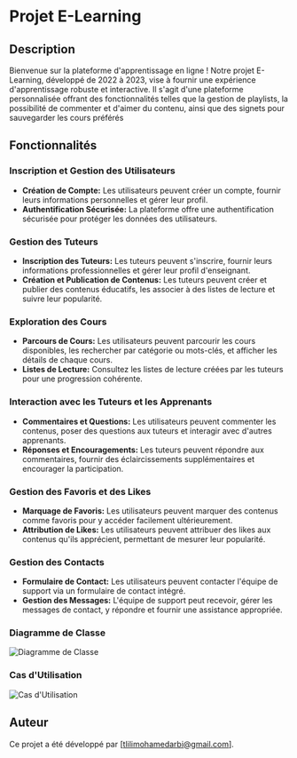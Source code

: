# Projet E-Learning

## Description
Bienvenue sur la plateforme d'apprentissage en ligne ! Notre projet E-Learning, développé de 2022 à 2023, vise à fournir une expérience d'apprentissage robuste et interactive. Il s'agit d'une plateforme personnalisée offrant des fonctionnalités telles que la gestion de playlists, la possibilité de commenter et d'aimer du contenu, ainsi que des signets pour sauvegarder les cours préférés

## Fonctionnalités

### Inscription et Gestion des Utilisateurs
- **Création de Compte:** Les utilisateurs peuvent créer un compte, fournir leurs informations personnelles et gérer leur profil.
- **Authentification Sécurisée:** La plateforme offre une authentification sécurisée pour protéger les données des utilisateurs.

### Gestion des Tuteurs
- **Inscription des Tuteurs:** Les tuteurs peuvent s'inscrire, fournir leurs informations professionnelles et gérer leur profil d'enseignant.
- **Création et Publication de Contenus:** Les tuteurs peuvent créer et publier des contenus éducatifs, les associer à des listes de lecture et suivre leur popularité.

### Exploration des Cours
- **Parcours de Cours:** Les utilisateurs peuvent parcourir les cours disponibles, les rechercher par catégorie ou mots-clés, et afficher les détails de chaque cours.
- **Listes de Lecture:** Consultez les listes de lecture créées par les tuteurs pour une progression cohérente.

### Interaction avec les Tuteurs et les Apprenants
- **Commentaires et Questions:** Les utilisateurs peuvent commenter les contenus, poser des questions aux tuteurs et interagir avec d'autres apprenants.
- **Réponses et Encouragements:** Les tuteurs peuvent répondre aux commentaires, fournir des éclaircissements supplémentaires et encourager la participation.

### Gestion des Favoris et des Likes
- **Marquage de Favoris:** Les utilisateurs peuvent marquer des contenus comme favoris pour y accéder facilement ultérieurement.
- **Attribution de Likes:** Les utilisateurs peuvent attribuer des likes aux contenus qu'ils apprécient, permettant de mesurer leur popularité.

### Gestion des Contacts
- **Formulaire de Contact:** Les utilisateurs peuvent contacter l'équipe de support via un formulaire de contact intégré.
- **Gestion des Messages:** L'équipe de support peut recevoir, gérer les messages de contact, y répondre et fournir une assistance appropriée.

### Diagramme de Classe
![Diagramme de Classe](https://github.com/Mohamad-Arbi/E-Learning/assets/127888962/d01a14c2-9a5d-4ffe-bf47-ec63db43925f)


### Cas d'Utilisation
![Cas d'Utilisation](https://github.com/Mohamad-Arbi/E-Learning/assets/127888962/394f9106-dfc0-470f-bb15-924f6ce09853)


## Auteur
Ce projet a été développé par [tlilimohamedarbi@gmail.com].
